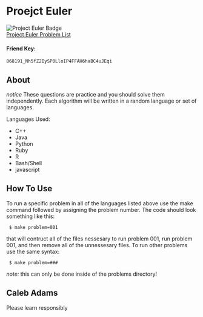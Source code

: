 # Proejct Euler

![Project Euler Badge](http://projecteuler.net/profile/piepieninja.png)
<br>
[Project Euler Problem List](https://projecteuler.net/archives)
<br>
#### Friend Key:
<code>868191_Nh5fZ2IySP0LloIP4FFAH6haBC4uJEqi</code>

## About

*notice*
These questions are practice and you should solve them independently.
Each algorithm will be written in a random language or set of languages.

Languages Used:
* C++
* Java
* Python
* Ruby
* R
* Bash/Shell
* javascript

## How To Use

To run a specific problem in all of the languages listed above use the make
command followed by assigning the problem number. The code should look
something like this:

<code> $ make problem=001 </code>

that will contruct all of the files nessesary to run problem 001, run problem
001, and then remove all of the unnessesary files. To run other problems
use the same syntax:

<code> $ make problem=### </code>

<i>note:</i> this can only be done inside of the problems directory!

## Caleb Adams

Please learn responsibly
